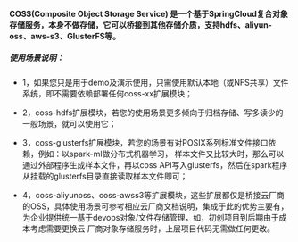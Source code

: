 #### COSS(Composite Object Storage Service) 是一个基于SpringCloud复合对象存储服务，本身不做存储，它可以桥接到其他存储介质，支持hdfs、aliyun-oss、aws-s3、GlusterFS等。

##### 使用场景说明：
- 1，如果您只是用于demo及演示使用，只需使用默认本地（或NFS共享）文件系统，即不需要依赖部署任何coss-xx扩展模块；


- 2，coss-hdfs扩展模块，若您的使用场景更多倾向于归档存储、写多读少的一般场景，就可以使用它；


- 3，coss-glusterfs扩展模块，若您的场景有对POSIX系列标准文件接口依赖，例如：以spark-ml做分布式机器学习，
样本文件又比较大时，那么可以通过外部程序生成样本文件，再以coss API写入glusterfs，然后在spark程序从挂载的glusterfs目录直接读取样本文件即可；


- 4，coss-aliyunoss、coss-awss3等扩展模块，这些扩展都仅是桥接云厂商的OSS，具体使用场景可参考相应云厂商文档说明，集成于此的优势主要有，为企业提供统一基于devops对象/文件存储管理，如，初创项目到后期由于成本考虑需要更换云
厂商对象存储服务时，上层项目代码无需做任何更改。